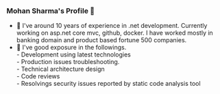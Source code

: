 ### Mohan Sharma's Profile 👋


<!--**mohan023/mohan023** is a ✨ _special_ ✨ repository because its `README.md` (this file) appears on your GitHub profile.

Here are some ideas to get you started:-->

- 🔭 I've around 10 years of experience in .net development. Currently working on asp.net core mvc, github, docker. I have worked mostly in banking domain and product based fortune 500 companies.
- 🌱 I've good exposure in the followings.<br>
          - Development using latest technologies<br/>
          - Production issues troubleshooting. <br/>
          - Technical architecture design<br/>
          - Code reviews<br/>
          - Resolvings security issues reported by static code analysis tool<br/>
          

<!---- 👯 I’m looking to collaborate on ...
- 🤔 I’m looking for help with ...
 💬 Ask me about ...
- 📫 How to reach me: 
- 😄 Pronouns: ...
- ⚡ Fun fact: ...-->
